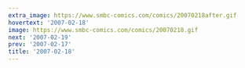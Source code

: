 ```yaml
---
extra_image: https://www.smbc-comics.com/comics/20070218after.gif
hovertext: '2007-02-18'
image: https://www.smbc-comics.com/comics/20070218.gif
next: '2007-02-19'
prev: '2007-02-17'
title: '2007-02-18'
---
```

